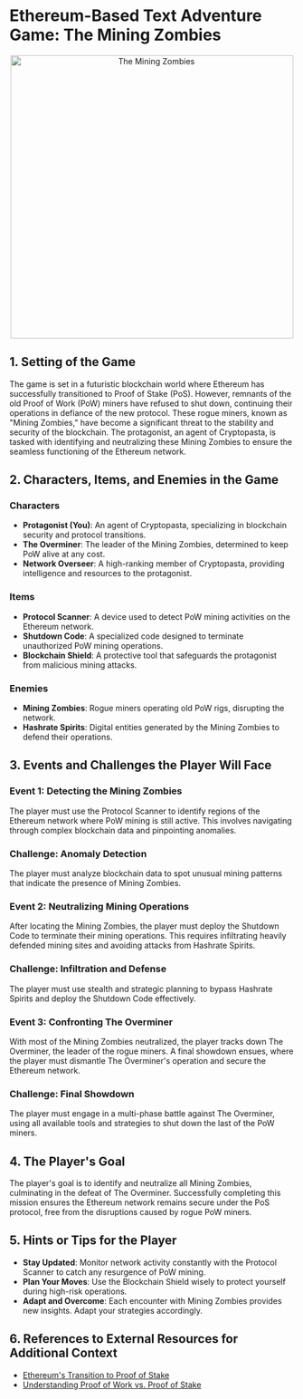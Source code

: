 # Ethereum-Based Text Adventure Game: The Mining Zombies

<div align="center">
  <img src="https://scarlet-implicit-seahorse-694.mypinata.cloud/ipfs/QmRpXvieRpTEo4WkqKAubYC89kJtK2NXE6XnUrmApid73m" alt="The Mining Zombies" width="500"/>
</div>

## 1. Setting of the Game

The game is set in a futuristic blockchain world where Ethereum has successfully transitioned to Proof of Stake (PoS). However, remnants of the old Proof of Work (PoW) miners have refused to shut down, continuing their operations in defiance of the new protocol. These rogue miners, known as "Mining Zombies," have become a significant threat to the stability and security of the blockchain. The protagonist, an agent of Cryptopasta, is tasked with identifying and neutralizing these Mining Zombies to ensure the seamless functioning of the Ethereum network.

## 2. Characters, Items, and Enemies in the Game

### Characters

- **Protagonist (You)**: An agent of Cryptopasta, specializing in blockchain security and protocol transitions.
- **The Overminer**: The leader of the Mining Zombies, determined to keep PoW alive at any cost.
- **Network Overseer**: A high-ranking member of Cryptopasta, providing intelligence and resources to the protagonist.

### Items

- **Protocol Scanner**: A device used to detect PoW mining activities on the Ethereum network.
- **Shutdown Code**: A specialized code designed to terminate unauthorized PoW mining operations.
- **Blockchain Shield**: A protective tool that safeguards the protagonist from malicious mining attacks.

### Enemies

- **Mining Zombies**: Rogue miners operating old PoW rigs, disrupting the network.
- **Hashrate Spirits**: Digital entities generated by the Mining Zombies to defend their operations.

## 3. Events and Challenges the Player Will Face

### Event 1: Detecting the Mining Zombies

The player must use the Protocol Scanner to identify regions of the Ethereum network where PoW mining is still active. This involves navigating through complex blockchain data and pinpointing anomalies.

### Challenge: Anomaly Detection

The player must analyze blockchain data to spot unusual mining patterns that indicate the presence of Mining Zombies.

### Event 2: Neutralizing Mining Operations

After locating the Mining Zombies, the player must deploy the Shutdown Code to terminate their mining operations. This requires infiltrating heavily defended mining sites and avoiding attacks from Hashrate Spirits.

### Challenge: Infiltration and Defense

The player must use stealth and strategic planning to bypass Hashrate Spirits and deploy the Shutdown Code effectively.

### Event 3: Confronting The Overminer

With most of the Mining Zombies neutralized, the player tracks down The Overminer, the leader of the rogue miners. A final showdown ensues, where the player must dismantle The Overminer's operation and secure the Ethereum network.

### Challenge: Final Showdown

The player must engage in a multi-phase battle against The Overminer, using all available tools and strategies to shut down the last of the PoW miners.

## 4. The Player's Goal

The player's goal is to identify and neutralize all Mining Zombies, culminating in the defeat of The Overminer. Successfully completing this mission ensures the Ethereum network remains secure under the PoS protocol, free from the disruptions caused by rogue PoW miners.

## 5. Hints or Tips for the Player

- **Stay Updated**: Monitor network activity constantly with the Protocol Scanner to catch any resurgence of PoW mining.
- **Plan Your Moves**: Use the Blockchain Shield wisely to protect yourself during high-risk operations.
- **Adapt and Overcome**: Each encounter with Mining Zombies provides new insights. Adapt your strategies accordingly.

## 6. References to External Resources for Additional Context

- [Ethereum's Transition to Proof of Stake](https://ethereum.org/en/roadmap/merge/)
- [Understanding Proof of Work vs. Proof of Stake](https://www.investopedia.com/terms/p/proof-work.asp)

